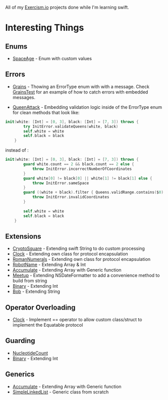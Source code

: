 All of my [Exercism.io](http://exercisim.io) projects done while I'm learning swift.

# Interesting Things

## Enums

* [SpaceAge](swift/spave-age/SpaceAge.swift) - Enum with custom values

## Errors

* [Grains](swift/grains/Grains.swift) - Thowing an ErrorType enum with with a message.  Check [GrainsTest](swift/grains/Grains.swift) for an example of how to catch errors with embedded messages.

* [QueenAttack](swift/queen-attack.QueenAttack.swift) - Embedding validation logic inside of the ErrorType enum for clean methods that look like:
```swift
init(white: [Int] = [0, 3], black: [Int] = [7, 3]) throws {
        try InitError.validateQueens(white, black)
        self.white = white
        self.black = black
    }
```
instead of :
```swift
init(white: [Int] = [0, 3], black: [Int] = [7, 3]) throws {
        guard white.count == 2 && black.count == 2 else {
            throw InitError.incorrectNumberOfCoordinates
        }
        guard white[0] != black[0] || white[1] != black[1] else {
            throw InitError.sameSpace
        }
        guard ((white + black).filter { Queens.validRange.contains($0) }).count == 4 else {
            throw InitError.invalidCoordinates
        }
        
        self.white = white
        self.black = black
    }
```

## Extensions

* [CryptoSquare](swift/crypto-square/CryptoSquare.swift) - Extending swift String to do custom processing
* [Clock](swift/clock/Clock.swift) - Extending own class for protocol encapsulation
* [RomanNumerals](swift/roman-numerals/RomanNumerals.swift) - Extending own class for protocol encapsulation
* [RobotName](swift/robot-name/RobotName.swift) - Extending Array & Int
* [Accumulate](swift/accumulate/Accumulate.swift) - Extending Array with Generic function
* [Meetup](swift/accumulate/Meetup.swift) - Extending NSDateFormatter to add a convenience method to build from string
* [Binary](swift/binary/Binary.swift) - Extending Int
* [Bob](swift/bob/Bob.swift) - Extending String

## Operator Overloading

* [Clock](swift/clock/Clock.swift) - Implement == operator to allow custom class/struct to implement the Equatable protocol

## Guarding

* [NucleotideCount](swift/nucleotide-count/NucleotideCount.swift)
* [Binary](swift/binary/Binary.swift) - Extending Int


## Generics

* [Accumulate](swift/accumulate/Accumulate.swift) - Extending Array with Generic function
* [SimpleLinkedList](swift/simple-linked-list/SimpleLinkedList.swift) - Generic class from scratch